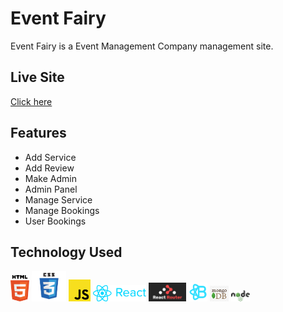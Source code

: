 # Event Fairy
Event Fairy is a Event Management Company management site.

## Live Site

[Click here ](https://event-fairy.web.app/)

## Features
- Add Service
- Add Review
- Make Admin
- Admin Panel
- Manage Service
- Manage Bookings
- User Bookings


## Technology Used
<img src="./tech-logos/html5.png" alt="html5-logo" width="30"/> <img src="./tech-logos/css3.png" alt="css3-logo" width="55"/> <img src="./tech-logos/js.png" alt="js" width="35"/> <img src="./tech-logos/react.png" alt="react" width="85"/> <img src="./tech-logos/react-router.png" alt="react-router" width="60"/> <img src="./tech-logos/react-bootstrap.png" alt="react-bootstrap" width="30"/>  <img src="./tech-logos/mongo.jpg" alt="mongodb" width="30"/> <img src="./tech-logos/node.png" alt="nodejs" width="30"/>